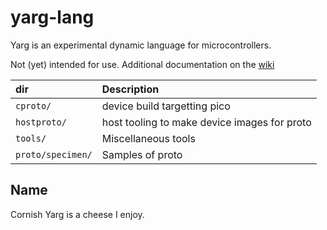 # yarg-lang

Yarg is an experimental dynamic language for microcontrollers.

Not (yet) intended for use. Additional documentation on the [wiki][wiki]

[wiki]: https://github.com/jhmcaleely/proto-lang/wiki

| dir | Description |
| :--- | :--- |
| `cproto/` | device build targetting pico |
| `hostproto/` | host tooling to make device images for proto |
| `tools/` | Miscellaneous tools |
| `proto/specimen/` | Samples of proto |

## Name

Cornish Yarg is a cheese I enjoy.